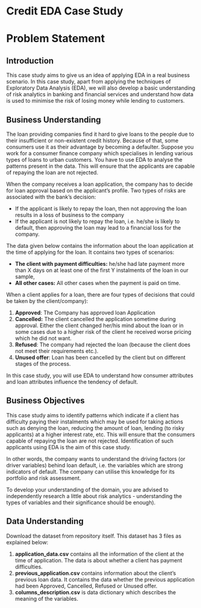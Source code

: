 # Credit EDA Case Study

# Problem Statement

## Introduction

This case study aims to give us an idea of applying EDA in a real business scenario. In this case study, apart from applying the techniques of Exploratory Data Analysis (EDA), we will also develop a basic understanding of risk analytics in banking and financial services and understand how data is used to minimise the risk of losing money while lending to customers.

## Business Understanding

The loan providing companies find it hard to give loans to the people due to their insufficient or non-existent credit history. Because of that, some consumers use it as their advantage by becoming a defaulter. Suppose you work for a consumer finance company which specialises in lending various types of loans to urban customers. You have to use EDA to analyse the patterns present in the data. This will ensure that the applicants are capable of repaying the loan are not rejected.

When the company receives a loan application, the company has to decide for loan approval based on the applicant’s profile. Two types of risks are associated with the bank’s decision:
- If the applicant is likely to repay the loan, then not approving the loan results in a loss of business to the company
- If the applicant is not likely to repay the loan, i.e. he/she is likely to default, then approving the loan may lead to a financial loss for the company.

The data given below contains the information about the loan application at the time of applying for the loan. It contains two types of scenarios:
- **The client with payment difficulties:** he/she had late payment more than X days on at least one of the first Y instalments of the loan in our sample,
- **All other cases:** All other cases when the payment is paid on time.

When a client applies for a loan, there are four types of decisions that could be taken by the client/company):
1. **Approved**: The Company has approved loan Application
2. **Cancelled:** The client cancelled the application sometime during approval. Either the client changed her/his mind about the loan or in some cases due to a higher risk of the client he received worse pricing which he did not want.
3. **Refused**: The company had rejected the loan (because the client does not meet their requirements etc.).
4. **Unused offer**:  Loan has been cancelled by the client but on different stages of the process.

In this case study, you will use EDA to understand how consumer attributes and loan attributes influence the tendency of default.

## Business Objectives 

This case study aims to identify patterns which indicate if a client has difficulty paying their instalments which may be used for taking actions such as denying the loan, reducing the amount of loan, lending (to risky applicants) at a higher interest rate, etc. This will ensure that the consumers capable of repaying the loan are not rejected. Identification of such applicants using EDA is the aim of this case study.

In other words, the company wants to understand the driving factors (or driver variables) behind loan default, i.e. the variables which are strong indicators of default.  The company can utilise this knowledge for its portfolio and risk assessment.

To develop your understanding of the domain, you are advised to independently research a little about risk analytics - understanding the types of variables and their significance should be enough).

## Data Understanding

Download the dataset from repository itself.
This dataset has 3 files as explained below: 
1. **application_data.csv**  contains all the information of the client at the time of application.
The data is about whether a client has payment difficulties.
2. **previous_application.csv** contains information about the client’s previous loan data. It contains the data whether the previous application had been Approved, Cancelled, Refused or Unused offer.
3. **columns_description.csv** is data dictionary which describes the meaning of the variables.
